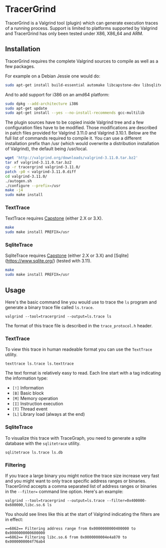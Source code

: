 TracerGrind
===========

TracerGrind is a Valgrind tool (plugin) which can generate execution traces of a running process. 
Support is limited to platforms supported by Valgrind and TracerGrind has only been tested under 
X86, X86_64 and ARM.

Installation
------------

TracerGrind requires the complete Valgrind sources to compile as well as a few packages.

For example on a Debian Jessie one would do:

```bash
sudo apt-get install build-essential automake libcapstone-dev libsqlite3-dev
```

And to add support for i386 on an amd64 platform:

```bash
sudo dpkg --add-architecture i386
sudo apt-get update
sudo apt-get install --yes --no-install-recommends gcc-multilib
```

The plugin sources have to be copied 
inside Valgrind tree and a few configuration files have to be modified. Those modifications are 
described in patch files provided for Valgrind 3.11.0 and Valgrind 3.10.1. Below are the full 
list of commands required to compile it. You can use a different installation prefix than /usr 
(which would overwrite a distribution installation of Valgrind), the default being /usr/local.

```bash
wget 'http://valgrind.org/downloads/valgrind-3.11.0.tar.bz2'
tar xf valgrind-3.11.0.tar.bz2
cp -r tracergrind valgrind-3.11.0/
patch -p0 < valgrind-3.11.0.diff
cd valgrind-3.11.0/
./autogen.sh
./configure --prefix=/usr
make -j4
sudo make install
```

### TextTrace

TextTrace requires [Capstone](http://www.capstone-engine.org/) (either 2.X or 3.X).

```bash
make
sudo make install PREFIX=/usr
```

### SqliteTrace

SqliteTrace requires [Capstone](http://www.capstone-engine.org/) (either 2.X or 3.X) and 
[Sqlite] (https://www.sqlite.org/) (tested with 3.11).

```bash
make
sudo make install PREFIX=/usr
```


Usage
-----

Here's the basic command line you would use to trace the `ls` program and generate a binary trace 
file called `ls.trace`.

`valgrind --tool=tracergrind --output=ls.trace ls`

The format of this trace file is described in the `trace_protocol.h` header.

### TextTrace

To view this trace in human readeable format you can use the `TextTrace` utility.

`texttrace ls.trace ls.texttrace`

The text format is relatively easy to read. Each line start with a tag indicating the information 
type:

* `[!]` Information
* `[B]` Basic block
* `[M]` Memory operation
* `[I]` Instruction execution
* `[T]` Thread event
* `[L]` Library load (always at the end)

### SqliteTrace

To visualize this trace with TraceGraph, you need to generate a sqlite database with the 
`sqlitetrace` utility.

`sqlitetrace ls.trace ls.db`

### Filtering

If you trace a large binary you might notice the trace size increase very fast and you might want 
to only trace specific address ranges or binaries. TracerGrind accepts a comma separated list of 
address ranges or binaries in the `--filter=` command line option. Here's an example:

`valgrind --tool=tracergrind --output=ls.trace --filter=0x400000-0x600000,libc.so.6 ls`

You should see lines like this at the start of Valgrind indicating the filters are in effect:

```
==6862== Filtering address range from 0x0000000000400000 to 0x0000000000600000
==6862== Filtering libc.so.6 from 0x0000000004e4a870 to 0x0000000004f76ab4
```
